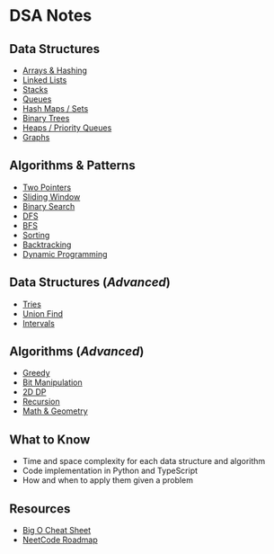 # DSA Notes

## Data Structures

-   [Arrays & Hashing](topics/array.md)
-   [Linked Lists](topics/linked_list.md)
-   [Stacks](topics/stack.md)
-   [Queues](topics/queue.md)
-   [Hash Maps / Sets](topics/hash_map.md)
-   [Binary Trees](topics/binary_tree.md)
-   [Heaps / Priority Queues](topics/heap.md)
-   [Graphs](topics/graph.md)

## Algorithms & Patterns

-   [Two Pointers](topics/two_pointers.md)
-   [Sliding Window](topics/sliding_window.md)
-   [Binary Search](topics/binary_search.md)
-   [DFS](topics/dfs.md)
-   [BFS](topics/bfs.md)
-   [Sorting](topics/sorting.md)
-   [Backtracking](topics/backtracking.md)
-   [Dynamic Programming](topics/dp.md)

## Data Structures (*Advanced*)

-   [Tries](topics/tries.md)
-   [Union Find](topics/union_find.md)
-   [Intervals](topics/intervals.md)

## Algorithms (*Advanced*)

-   [Greedy](topics/greedy.md)
-   [Bit Manipulation](topics/bit_manipulation.md)
-   [2D DP](topics/2d_dp.md)
-   [Recursion](topics/recursion.md)
-   [Math & Geometry](topics/math_geometry.md)

## What to Know

-   Time and space complexity for each data structure and algorithm
-   Code implementation in Python and TypeScript
-   How and when to apply them given a problem

## Resources

-   [Big O Cheat Sheet](https://www.bigocheatsheet.com/)
-   [NeetCode Roadmap](https://neetcode.io/roadmap)
